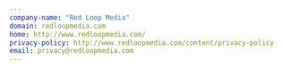 ```yaml
---
company-name: "Red Loop Media"
domain: redloopmedia.com
home: http://www.redloopmedia.com/
privacy-policy: http://www.redloopmedia.com/content/privacy-policy
email: privacy@redloopmedia.com
---
```





